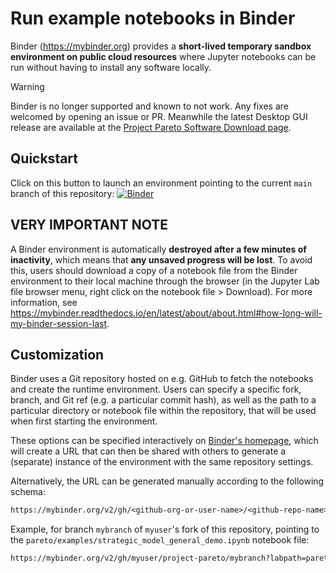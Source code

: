# Run example notebooks in Binder

Binder (https://mybinder.org) provides a **short-lived temporary sandbox environment on public cloud resources** where Jupyter notebooks can be run without having to install any software locally.

> [!WARNING]
> Binder is no longer supported and known to not work.  Any fixes are welcomed by opening an issue
> or PR.  Meanwhile the latest Desktop GUI release are available at the [Project Pareto Software
> Download page](https://www.project-pareto.org/software/).

## Quickstart

Click on this button to launch an environment pointing to the current `main` branch of this repository: [![Binder](https://mybinder.org/badge_logo.svg)](https://mybinder.org/v2/gh/project-pareto/project-pareto/HEAD)

## VERY IMPORTANT NOTE

A Binder environment is automatically **destroyed after a few minutes of inactivity**, which means that **any unsaved progress will be lost**. To avoid this, users should download a copy of a notebook file from the Binder environment to their local machine through the browser (in the Jupyter Lab file browser menu, right click on the notebook file > Download). For more information, see https://mybinder.readthedocs.io/en/latest/about/about.html#how-long-will-my-binder-session-last.

## Customization

Binder uses a Git repository hosted on e.g. GitHub to fetch the notebooks and create the runtime environment.
Users can specify a specific fork, branch, and Git ref (e.g. a particular commit hash), as well as the path to a particular directory or notebook file within the repository, that will be used
when first starting the environment.

These options can be specified interactively on [Binder's homepage](https://mybinder.org/), which will create a URL that can then be shared with others to generate a (separate) instance of the environment with the same repository settings.

Alternatively, the URL can be generated manually according to the following schema:

```txt
https://mybinder.org/v2/gh/<github-org-or-user-name>/<github-repo-name>/<git-ref>?labpath=<path-to-notebook>
```

Example, for branch `mybranch` of `myuser`'s fork of this repository, pointing to the `pareto/examples/strategic_model_general_demo.ipynb` notebook file:

```txt
https://mybinder.org/v2/gh/myuser/project-pareto/mybranch?labpath=pareto/examples/strategic_model_general_demo.ipynb
```
